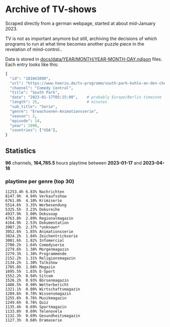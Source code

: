 # Archive of TV-shows

Scraped directly from a german webpage, started at about mid-January 2023.

TV is not as important anymore but still, archiving the decisions of which programs to run at what time
becomes another puzzle piece in the revelation of mind-control.. 

Data is stored in [docs/data/YEAR/MONTH/YEAR-MONTH-DAY.ndjson](docs/data/) files. 
Each entry looks like this:

```python
{
  "id": "181043890", 
  "url": "https://www.hoerzu.de/tv-programm/south-park-kohle-an-den-chefkoch/bid_181043890/", 
  "channel": "Comedy Central", 
  "title": "South Park", 
  "date": "2023-01-17T05:15:00",    # probably Europe/Berlin timezone 
  "length": 25,                     # minutes 
  "sub_title": "Serie", 
  "genre": "Erwachsenen-Animationsserie", 
  "season": 2, 
  "episode": 14, 
  "year": 1998, 
  "countries": ["USA"],
}
```

## Statistics

**96** channels, **164,785.5** hours playtime between **2023-01-17** and **2023-04-18**


### playtime per genre (top 30)

    11253.4h 6.83% Nachrichten
    8147.9h  4.94% Verkaufsshow
    6761.0h  4.10% Krimiserie
    5514.6h  3.35% Werbesendung
    5325.5h  3.23% Dokureihe
    4937.9h  3.00% Dokusoap
    4763.8h  2.89% Regionalmagazin
    4164.9h  2.53% Dokumentation
    3907.2h  2.37% *unknown*
    3052.6h  1.85% Animationsserie
    3024.2h  1.84% Zeichentrickserie
    3001.6h  1.82% Infomercial
    2700.2h  1.64% Comedyserie
    2279.6h  1.38% Morgenmagazin
    2279.3h  1.38% Programmende
    2152.2h  1.31% Religionsmagazin
    2134.2h  1.30% Talkshow
    1785.0h  1.08% Magazin
    1695.5h  1.03% E-Sport
    1552.2h  0.94% Sitcom
    1526.2h  0.93% Börsenmagazin
    1486.5h  0.90% Wetterbericht
    1321.1h  0.80% Wirtschaftsmagazin
    1289.6h  0.78% Wissensmagazin
    1255.6h  0.76% Musikmagazin
    1249.6h  0.76% Quiz
    1135.4h  0.69% Sportmagazin
    1133.8h  0.69% Telenovela
    1132.3h  0.69% Gesundheitsmagazin
    1127.3h  0.68% Dramaserie
